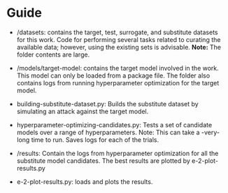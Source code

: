# Guide

- /datasets: contains the target, test, surrogate, and substitute datasets for this work. Code for performing several tasks related to curating the available data; however, using the existing sets is advisable. **Note:** The folder contents are large.

- /models/target-model: contains the target model involved in the work. This model can only be loaded from a package file. The folder also contains logs from running hyperparameter optimization for the target model.

- building-substitute-dataset.py: Builds the substitute dataset by simulating an attack against the target model. 

- hyperparameter-optimizing-candidates.py: Tests a set of candidate models over a range of hyperparameters. Note: This can take a -very- long time to run. Saves logs for each of the trials.

- /results: Contain the logs from hyperparameter optimization for all the substitute model candidates. The best results are plotted by e-2-plot-results.py

- e-2-plot-results.py: loads and plots the results.
